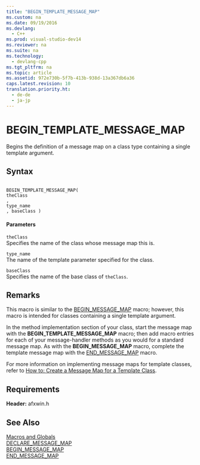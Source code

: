 ```yaml
---
title: "BEGIN_TEMPLATE_MESSAGE_MAP"
ms.custom: na
ms.date: 09/19/2016
ms.devlang: 
  - C++
ms.prod: visual-studio-dev14
ms.reviewer: na
ms.suite: na
ms.technology: 
  - devlang-cpp
ms.tgt_pltfrm: na
ms.topic: article
ms.assetid: 972e730b-5f7b-413b-938d-13a367db6a36
caps.latest.revision: 10
translation.priority.ht: 
  - de-de
  - ja-jp
---
```

# BEGIN_TEMPLATE_MESSAGE_MAP
Begins the definition of a message map on a class type containing a single template argument.  
  
## Syntax  
  
```  
  
BEGIN_TEMPLATE_MESSAGE_MAP(  
theClass  
,   
type_name  
, baseClass )  
```  
  
#### Parameters  
 `theClass`  
 Specifies the name of the class whose message map this is.  
  
 `type_name`  
 The name of the template parameter specified for the class.  
  
 `baseClass`  
 Specifies the name of the base class of `theClass`.  
  
## Remarks  
 This macro is similar to the [BEGIN_MESSAGE_MAP](../vs140/BEGIN_MESSAGE_MAP.md) macro; however, this macro is intended for classes containing a single template argument.  
  
 In the method implementation section of your class, start the message map with the **BEGIN_TEMPLATE_MESSAGE_MAP** macro; then add macro entries for each of your message-handler methods as you would for a standard message map. As with the **BEGIN_MESSAGE_MAP** macro, complete the template message map with the [END_MESSAGE_MAP](../vs140/END_MESSAGE_MAP.md) macro.  
  
 For more information on implementing message maps for template classes, refer to [How to: Create a Message Map for a Template Class](../vs140/How-to--Create-a-Message-Map-for-a-Template-Class.md).  
  
## Requirements  
 **Header:** afxwin.h  
  
## See Also  
 [Macros and Globals](../vs140/MFC-Macros-and-Globals.md)   
 [DECLARE_MESSAGE_MAP](../vs140/DECLARE_MESSAGE_MAP.md)   
 [BEGIN_MESSAGE_MAP](../vs140/BEGIN_MESSAGE_MAP.md)   
 [END_MESSAGE_MAP](../vs140/END_MESSAGE_MAP.md)